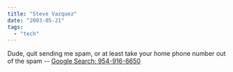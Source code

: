 ```yaml
---
title: "Steve Vazquez"
date: "2003-05-21"
tags: 
  - "tech"
---
```


Dude, quit sending me spam, or at least take your home phone number out of the spam -- [Google Search: 954-916-6650](http://www.google.com/search?sourceid=navclient&ie=UTF-8&oe=UTF-8&q=954%2D916%2D6650 "Google Search: 954-916-6650")
